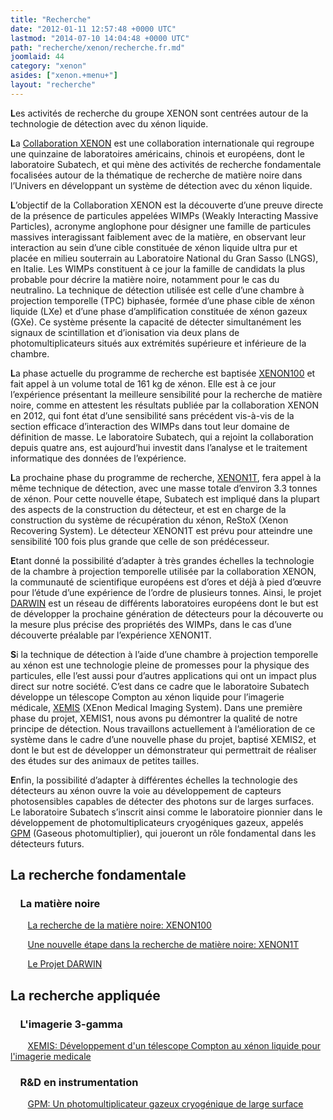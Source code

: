 ```yaml
---
title: "Recherche"
date: "2012-01-11 12:57:48 +0000 UTC"
lastmod: "2014-07-10 14:04:48 +0000 UTC"
path: "recherche/xenon/recherche.fr.md"
joomlaid: 44
category: "xenon"
asides: ["xenon.+menu+"]
layout: "recherche"
---
```

**L**es activités de recherche du groupe XENON sont centrées autour de la technologie de détection avec du xénon liquide.

**L**a [Collaboration XENON](http://xenon1t.org) est une collaboration internationale qui regroupe une quinzaine de laboratoires américains, chinois et européens, dont le laboratoire Subatech, et qui mène des activités de recherche fondamentale focalisées autour de la thématique de recherche de matière noire dans l’Univers en développant un système de détection avec du xénon liquide.

**L**’objectif de la Collaboration XENON est la découverte d’une preuve directe de la présence de particules appelées WIMPs (Weakly Interacting Massive Particles), acronyme anglophone pour désigner une famille de particules massives interagissant faiblement avec de la matière, en observant leur interaction au sein d’une cible constituée de xénon liquide ultra pur et placée en milieu souterrain au Laboratoire National du Gran Sasso (LNGS), en Italie. Les WIMPs constituent à ce jour la famille de candidats la plus probable pour décrire la matière noire, notamment pour le cas du neutralino. La technique de détection utilisée est celle d’une chambre à projection temporelle (TPC) biphasée, formée d’une phase cible de xénon liquide (LXe) et d’une phase d’amplification constituée de xénon gazeux (GXe). Ce système présente la capacité de détecter simultanément les signaux de scintillation et d’ionisation via deux plans de photomultiplicateurs situés aux extrémités supérieure et inférieure de la chambre.

**L**a phase actuelle du programme de recherche est baptisée [XENON100](/recherche/xenon/l-experience-xenon100.fr) et fait appel à un volume total de 161 kg de xénon. Elle est à ce jour l’expérience présentant la meilleure sensibilité pour la recherche de matière noire, comme en attestent les résultats publiée par la collaboration XENON en 2012, qui font état d’une sensibilité sans précédent vis-à-vis de la section efficace d’interaction des WIMPs dans tout leur domaine de définition de masse. Le laboratoire Subatech, qui a rejoint la collaboration depuis quatre ans, est aujourd’hui investit dans l’analyse et le traitement informatique des données de l’expérience.

**L**a prochaine phase du programme de recherche, [XENON1T](/recherche/xenon/l-experience-xenon1t.fr), fera appel à la même technique de détection, avec une masse totale d’environ 3.3 tonnes de xénon. Pour cette nouvelle étape, Subatech est impliqué dans la plupart des aspects de la construction du détecteur, et est en charge de la construction du système de récupération du xénon, ReStoX (Xenon Recovering System). Le détecteur XENON1T est prévu pour atteindre une sensibilité 100 fois plus grande que celle de son prédécesseur.

**E**tant donné la possibilité d’adapter à très grandes échelles la technologie de la chambre à projection temporelle utilisée par la collaboration XENON, la communauté de scientifique européens est d’ores et déjà à pied d’œuvre pour l’étude d’une expérience de l’ordre de plusieurs tonnes. Ainsi, le projet [DARWIN](/recherche/xenon/darwin.fr) est un réseau de différents laboratoires européens dont le but est de développer la prochaine génération de détecteurs pour la découverte ou la mesure plus précise des propriétés des WIMPs, dans le cas d’une découverte préalable par l’expérience XENON1T.

**S**i la technique de détection à l’aide d’une chambre à projection temporelle au xénon est une technologie pleine de promesses pour la physique des particules, elle l’est aussi pour d’autres applications qui ont un impact plus direct sur notre société. C’est dans ce cadre que le laboratoire Subatech développe un télescope Compton au xénon liquide pour l’imagerie médicale, [XEMIS](/recherche/xenon/xemis.fr) (XEnon Medical Imaging System). Dans une première phase du projet, XEMIS1, nous avons pu démontrer la qualité de notre principe de détection. Nous travaillons actuellement à l’amélioration de ce système dans le cadre d’une nouvelle phase du projet, baptisé XEMIS2, et dont le but est de développer un démonstrateur qui permettrait de réaliser des études sur des animaux de petites tailles.

**E**nfin, la possibilité d’adapter à différentes échelles la technologie des détecteurs au xénon ouvre la voie au développement de capteurs photosensibles capables de détecter des photons sur de larges surfaces. Le laboratoire Subatech s’inscrit ainsi comme le laboratoire pionnier dans le développement de photomultiplicateurs cryogéniques gazeux, appelés [GPM](/recherche/xenon/gpm.fr) (Gaseous photomultiplier), qui joueront un rôle fondamental dans les détecteurs futurs.

La recherche fondamentale
-------------------------

###     La matière noire

       [La recherche de la matière noire: XENON100](/recherche/xenon/l-experience-xenon100.fr)

       [Une nouvelle étape dans la recherche de matière noire: XENON1T](/recherche/xenon/l-experience-xenon1t.fr)

       [Le Projet DARWIN](/recherche/xenon/darwin.fr)

La recherche appliquée
----------------------

###     L'imagerie 3-gamma

       [XEMIS: Développement d'un télescope Compton au xénon liquide pour l'imagerie medicale](/recherche/xenon/xemis.fr)

###     R&D en instrumentation

       [GPM: Un photomultiplicateur gazeux cryogénique de large surface](/recherche/xenon/gpm.fr)
